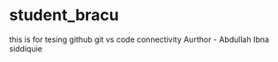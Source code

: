 # student_bracu
this is for tesing github  git vs code connectivity
Aurthor - Abdullah Ibna siddiquie 
